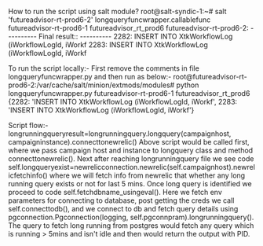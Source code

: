 How to run the script using salt module?
root@salt-syndic-1:~# salt 'futureadvisor-rt-prod6-2' longqueryfuncwrapper.callablefunc futureadvisor-rt-prod6-1 futureadvisor_rt_prod6
futureadvisor-rt-prod6-2:
    ----------
    Final result::
        ----------
        2282:
            INSERT INTO XtkWorkflowLog (iWorkflowLogId, iWorkf
        2283:
            INSERT INTO XtkWorkflowLog (iWorkflowLogId, iWorkf

To run the script locally:-
First remove the comments in file longqueryfuncwrapper.py and then run as below:-
root@futureadvisor-rt-prod6-2:/var/cache/salt/minion/extmods/modules# python longqueryfuncwrapper.py futureadvisor-rt-prod6-1 futureadvisor_rt_prod6
{2282: 'INSERT INTO XtkWorkflowLog (iWorkflowLogId, iWorkf', 2283: 'INSERT INTO XtkWorkflowLog (iWorkflowLogId, iWorkf'}

Script flow:-
longrunningqueryresult=longrunningquery.longquery(campaignhost, campaigninstance).connecttonewrelic()
Above script would be called first, where we pass campaign host and instance to longquery class and method connecttonewrelic(). Next after reaching longrunningquery file we see code self.longqueryexist=newrelicconnection.newrelic(self.campaignhost).newrelicfetchinfo() where we will fetch info from newrelic that whether any long running query exists or not for last 5 mins. Once long query is identified we proceed to code self.fetchdbname_usingeval(). Here we fetch env parameters for connecting to database, post getting the creds we call self.connecttodb(), and we connect to db and fetch query details using  pgconnection.Pgconnection(logging, self.pgconnpram).longrunningquery(). The query to fetch long running from postgres would fetch any query which is running > 5mins and isn't idle and then would return the output with PID.
